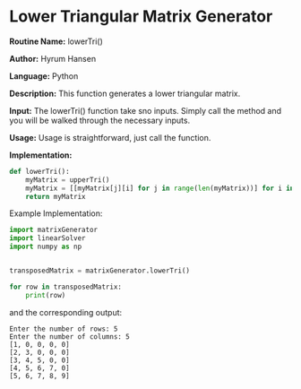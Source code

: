 # Lower Triangular Matrix Generator

**Routine Name:** lowerTri()

**Author:** Hyrum Hansen

**Language:** Python

**Description:** This function generates a lower triangular matrix.

**Input:** The lowerTri() function take sno inputs. Simply call the method and you will be walked through the necessary inputs.

**Usage:** Usage is straightforward, just call the function.

**Implementation:**

```python
def lowerTri():
    myMatrix = upperTri()
    myMatrix = [[myMatrix[j][i] for j in range(len(myMatrix))] for i in range(len(myMatrix[0]))]
    return myMatrix
```

Example Implementation:

```python
import matrixGenerator
import linearSolver
import numpy as np


transposedMatrix = matrixGenerator.lowerTri()

for row in transposedMatrix:
    print(row)
```

and the corresponding output:

```
Enter the number of rows: 5
Enter the number of columns: 5
[1, 0, 0, 0, 0]
[2, 3, 0, 0, 0]
[3, 4, 5, 0, 0]
[4, 5, 6, 7, 0]
[5, 6, 7, 8, 9]
```


